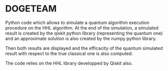 # DOGETEAM

Python code which allows to simulate a quantum algorithm execution procedure on the HHL algorithm.
At the end of the simulation, a simulated result is created by the qiskit python library (representing the quantum one) and an approximate solution is also created by the numpy python library.

Then both results are displayed and the efficacity of the quantum simulated result with respect to the true classical one is also computed.

The code relies on the HHL library developped by Qiskit also.
